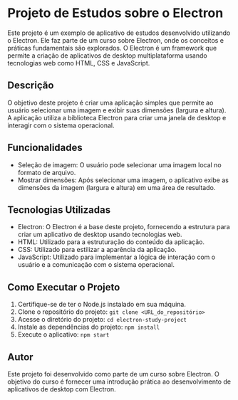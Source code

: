 # Projeto de Estudos sobre o Electron

Este projeto é um exemplo de aplicativo de estudos desenvolvido utilizando o Electron. Ele faz parte de um curso sobre Electron, onde os conceitos e práticas fundamentais são explorados. O Electron é um framework que permite a criação de aplicativos de desktop multiplataforma usando tecnologias web como HTML, CSS e JavaScript.

## Descrição

O objetivo deste projeto é criar uma aplicação simples que permite ao usuário selecionar uma imagem e exibir suas dimensões (largura e altura). A aplicação utiliza a biblioteca Electron para criar uma janela de desktop e interagir com o sistema operacional.

## Funcionalidades

- Seleção de imagem: O usuário pode selecionar uma imagem local no formato de arquivo.
- Mostrar dimensões: Após selecionar uma imagem, o aplicativo exibe as dimensões da imagem (largura e altura) em uma área de resultado.

## Tecnologias Utilizadas

- Electron: O Electron é a base deste projeto, fornecendo a estrutura para criar um aplicativo de desktop usando tecnologias web.
- HTML: Utilizado para a estruturação do conteúdo da aplicação.
- CSS: Utilizado para estilizar a aparência da aplicação.
- JavaScript: Utilizado para implementar a lógica de interação com o usuário e a comunicação com o sistema operacional.

## Como Executar o Projeto

1. Certifique-se de ter o Node.js instalado em sua máquina.
2. Clone o repositório do projeto: `git clone <URL_do_repositório>`
3. Acesse o diretório do projeto: `cd electron-study-project`
4. Instale as dependências do projeto: `npm install`
5. Execute o aplicativo: `npm start`

## Autor

Este projeto foi desenvolvido como parte de um curso sobre Electron. O objetivo do curso é fornecer uma introdução prática ao desenvolvimento de aplicativos de desktop com Electron.
